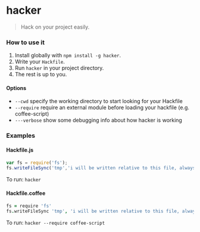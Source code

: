 # hacker
> Hack on your project easily.

### How to use it

1. Install globally with `npm install -g hacker`.
2. Write your `Hackfile`.
3. Run `hacker` in your project directory.
4. The rest is up to you.

#### Options
- `--cwd` specify the working directory to start looking for your Hackfile
- `--require` require an external module before loading your hackfile (e.g. coffee-script)
- `---verbose` show some debugging info about how hacker is working

### Examples

#### Hackfile.js
```js
var fs = require('fs');
fs.writeFileSync('tmp','i will be written relative to this file, always.');
```
To run:
`hacker`

#### Hackfile.coffee
```coffeescript
fs = require 'fs'
fs.writeFileSync 'tmp', 'i will be written relative to this file, always.'
```
To run:
`hacker --require coffee-script`
